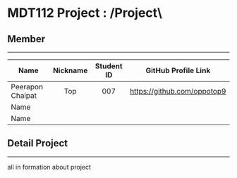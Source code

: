 # MDT112 Project : /Project\

## Member
-------

| Name             | Nickname | Student ID | GitHub Profile Link        |
|------------------|:--------:|:----------:|:--------------------------:|
| Peerapon Chaipat | Top      |    007     |https://github.com/oppotop9 |
| Name             |          |            |					        |
| Name             |          |            |                            |

## Detail Project  
---
all in formation about project
